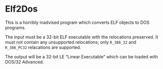 # Elf2Dos

This is a horribly inadvised program which converts ELF objects to DOS programs.

The input must be a 32-bit ELF executable with the relocations preserved. It must not contain any unsupported relocations; only `R_386_32` and `R_386_PC32` relacations are supported.

The output will be a 32-bit LE “Linear Executable” which can be loaded with DOS/32 Advanced.
